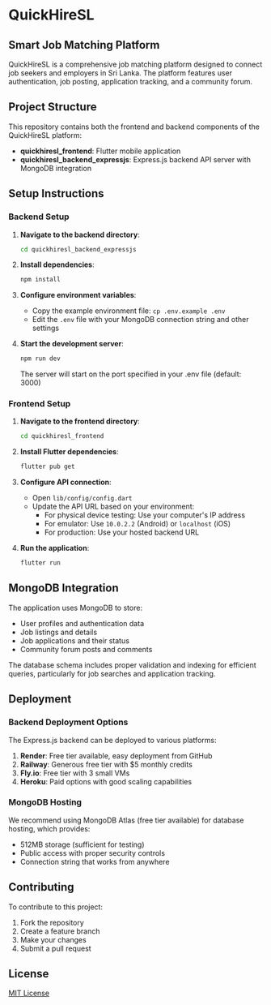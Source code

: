 # QuickHireSL

## Smart Job Matching Platform

QuickHireSL is a comprehensive job matching platform designed to connect job seekers and employers in Sri Lanka. The platform features user authentication, job posting, application tracking, and a community forum.

## Project Structure

This repository contains both the frontend and backend components of the QuickHireSL platform:

- **quickhiresl_frontend**: Flutter mobile application
- **quickhiresl_backend_expressjs**: Express.js backend API server with MongoDB integration

## Setup Instructions

### Backend Setup

1. **Navigate to the backend directory**:
   ```bash
   cd quickhiresl_backend_expressjs
   ```

2. **Install dependencies**:
   ```bash
   npm install
   ```

3. **Configure environment variables**:
   - Copy the example environment file: `cp .env.example .env`
   - Edit the `.env` file with your MongoDB connection string and other settings

4. **Start the development server**:
   ```bash
   npm run dev
   ```
   The server will start on the port specified in your .env file (default: 3000)

### Frontend Setup

1. **Navigate to the frontend directory**:
   ```bash
   cd quickhiresl_frontend
   ```

2. **Install Flutter dependencies**:
   ```bash
   flutter pub get
   ```

3. **Configure API connection**:
   - Open `lib/config/config.dart`
   - Update the API URL based on your environment:
     - For physical device testing: Use your computer's IP address
     - For emulator: Use `10.0.2.2` (Android) or `localhost` (iOS)
     - For production: Use your hosted backend URL

4. **Run the application**:
   ```bash
   flutter run
   ```

## MongoDB Integration

The application uses MongoDB to store:
- User profiles and authentication data
- Job listings and details
- Job applications and their status
- Community forum posts and comments

The database schema includes proper validation and indexing for efficient queries, particularly for job searches and application tracking.

## Deployment

### Backend Deployment Options

The Express.js backend can be deployed to various platforms:

1. **Render**: Free tier available, easy deployment from GitHub
2. **Railway**: Generous free tier with $5 monthly credits
3. **Fly.io**: Free tier with 3 small VMs
4. **Heroku**: Paid options with good scaling capabilities

### MongoDB Hosting

We recommend using MongoDB Atlas (free tier available) for database hosting, which provides:
- 512MB storage (sufficient for testing)
- Public access with proper security controls
- Connection string that works from anywhere

## Contributing

To contribute to this project:

1. Fork the repository
2. Create a feature branch
3. Make your changes
4. Submit a pull request

## License

[MIT License](LICENSE)
